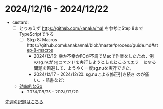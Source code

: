 # 2024/12/16 - 2024/12/22

- custard:
    - [ ] とりあえず <https://github.com/kanaka/mal> を参考にStep 8までTypeScriptでやる
        - [ ] Step 8: Macros <https://github.com/kanaka/mal/blob/master/process/guide.md#step-8-macros>
            - 2024/12/16: 幸か不幸かPCが不調でMacで作業をしたため、例のsg.nuがsgコマンドを実行しようとしたところでエラーになる問題を回避して、ようやく一度sg.nuを実行できた。
            - 2024/12/17 - 2024/12/20: sg.nuによる修正引き続き
のが痛い。- 読書など:
    - [効率的なGo](https://www.oreilly.co.jp//books/9784814400539/)
        - 2024/08/26 - 2024/12/20

[先週の記録はこちら](https://github.com/igrep/daily-commits/blob/877de7e3c1f73e075bbf7721868df48ebabfd8fa/yesterday.md)
